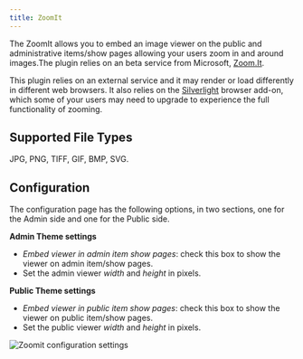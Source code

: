 ```yaml
---
title: ZoomIt
---
```

The ZoomIt allows you to embed an image viewer on the public and administrative items/show pages allowing your users zoom in and around images.The plugin relies on an beta service from Microsoft, [Zoom.It](http://zoom.it/).

This plugin relies on an external service and it may render or load differently in different web browsers. It also relies on the [Silverlight](http://www.silverlight.net/) browser add-on, which some of your users may need to upgrade to experience the full functionality of zooming.

Supported File Types
-------------------------------------------------------
JPG, PNG, TIFF, GIF, BMP, SVG.

Configuration
----------------------------------------------------------
The configuration page has the following options, in two sections, one for the Admin side and one for the Public side.

**Admin Theme settings**
- *Embed viewer in admin item show pages*: check this box to show the viewer on admin item/show pages.
- Set the admin viewer *width* and *height* in pixels.

**Public Theme settings**
- *Embed viewer in public item show pages*: check this box to show the viewer on public item/show pages.
- Set the public viewer *width* and *height* in pixels.

![Zoomit configuration settings](..doc_files/plugin_images/zoomitConfig)
